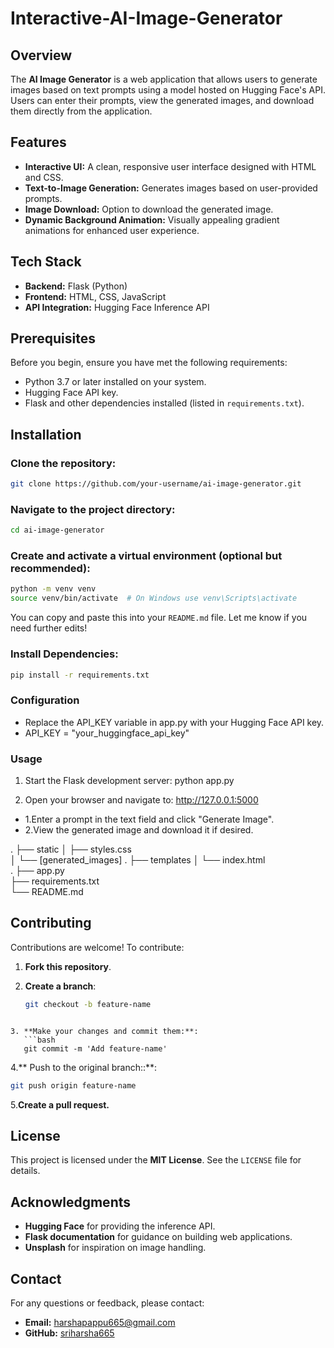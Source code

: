 # Interactive-AI-Image-Generator


## Overview
The **AI Image Generator** is a web application that allows users to generate images based on text prompts using a model hosted on Hugging Face's API. Users can enter their prompts, view the generated images, and download them directly from the application.

## Features
- **Interactive UI:** A clean, responsive user interface designed with HTML and CSS.
- **Text-to-Image Generation:** Generates images based on user-provided prompts.
- **Image Download:** Option to download the generated image.
- **Dynamic Background Animation:** Visually appealing gradient animations for enhanced user experience.

## Tech Stack
- **Backend:** Flask (Python)
- **Frontend:** HTML, CSS, JavaScript
- **API Integration:** Hugging Face Inference API

## Prerequisites
Before you begin, ensure you have met the following requirements:
- Python 3.7 or later installed on your system.
- Hugging Face API key.
- Flask and other dependencies installed (listed in `requirements.txt`).

## Installation

### Clone the repository:
```bash
git clone https://github.com/your-username/ai-image-generator.git
```

### Navigate to the project directory:
```bash
cd ai-image-generator
```
### Create and activate a virtual environment (optional but recommended):
```bash
python -m venv venv
source venv/bin/activate  # On Windows use venv\Scripts\activate
```
You can copy and paste this into your `README.md` file.
Let me know if you need further edits!

### Install Dependencies:
```bash
pip install -r requirements.txt
```

###  Configuration
- Replace the API_KEY variable in app.py with your Hugging Face API key.
- API_KEY = "your_huggingface_api_key"

### Usage

1. Start the Flask development server:
  python app.py

2. Open your browser and navigate to:
  http://127.0.0.1:5000

-  1.Enter a prompt in the text field and click "Generate Image".
-  2.View the generated image and download it if desired.

.
├── static
│   ├── styles.css      
│   └── [generated_images] 
.
├── templates
│   └── index.html       
.
├── app.py               
├── requirements.txt      
└── README.md            

## Contributing

Contributions are welcome! To contribute:

1. **Fork this repository**.

2. **Create a branch**:
   ```bash
   git checkout -b feature-name
```

3. **Make your changes and commit them:**:
   ```bash
   git commit -m 'Add feature-name'
```
4.** Push to the original branch::**:
   ```bash
  git push origin feature-name
```
5.**Create a pull request.**


## License

This project is licensed under the **MIT License**. See the `LICENSE` file for details.

## Acknowledgments

- **Hugging Face** for providing the inference API.
- **Flask documentation** for guidance on building web applications.
- **Unsplash** for inspiration on image handling.

## Contact

For any questions or feedback, please contact:

- **Email:** [harshapappu665@gmail.com](mailto:your-email@example.com)
- **GitHub:** [sriharsha665](https://github.com/your-username)




